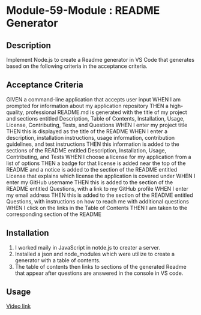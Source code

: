 # Module-59-Module : README Generator

## Description

Implement Node.js to create a Readme generator in VS Code that generates based on the following criteria in the acceptance criteria.


## Acceptance Criteria
GIVEN a command-line application that accepts user input
WHEN I am prompted for information about my application repository
THEN a high-quality, professional README.md is generated with the title of my project and sections entitled Description, Table of Contents, Installation, Usage, License, Contributing, Tests, and Questions
WHEN I enter my project title
THEN this is displayed as the title of the README
WHEN I enter a description, installation instructions, usage information, contribution guidelines, and test instructions
THEN this information is added to the sections of the README entitled Description, Installation, Usage, Contributing, and Tests
WHEN I choose a license for my application from a list of options
THEN a badge for that license is added near the top of the README and a notice is added to the section of the README entitled License that explains which license the application is covered under
WHEN I enter my GitHub username
THEN this is added to the section of the README entitled Questions, with a link to my GitHub profile
WHEN I enter my email address
THEN this is added to the section of the README entitled Questions, with instructions on how to reach me with additional questions
WHEN I click on the links in the Table of Contents
THEN I am taken to the corresponding section of the README


## Installation

1. I worked maily in JavaScript in notde.js to creater a server.
2. Installed a json and node_modules which were utilize to create a generator with a table of contents.
3. The table of contents then links to sections of the generated Readme that appear after questions are answered in the console in VS code.



## Usage

 [Video link](https://watch.screencastify.com/v/BYyi7uhlBfmk9QpZ6Nkl)

